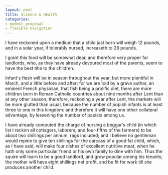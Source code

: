 ```yaml
---
layout: post
title: Science & Health
categories:
- modest proposal
- flexible navigation
---
```


I have reckoned upon a medium that a child just born will weigh 12 pounds, and in a solar year, if tolerably nursed, increaseth to 28 pounds.

I grant this food will be somewhat dear, and therefore very proper for landlords, who, as they have already devoured most of the parents, seem to have the best title to the children.

Infant's flesh will be in season throughout the year, but more plentiful in March, and a little before and after; for we are told by a grave author, an eminent French physician, that fish being a prolific diet, there are more children born in Roman Catholic countries about nine months after Lent than at any other season; therefore, reckoning a year after Lent, the markets will be more glutted than usual, because the number of popish infants is at least three to one in this kingdom: and therefore it will have one other collateral advantage, by lessening the number of papists among us.

I have already computed the charge of nursing a beggar's child (in which list I reckon all cottagers, laborers, and four-fifths of the farmers) to be about two shillings per annum, rags included; and I believe no gentleman would repine to give ten shillings for the carcass of a good fat child, which, as I have said, will make four dishes of excellent nutritive meat, when he hath only some particular friend or his own family to dine with him. Thus the squire will learn to be a good landlord, and grow popular among his tenants; the mother will have eight shillings net profit, and be fit for work till she produces another child.